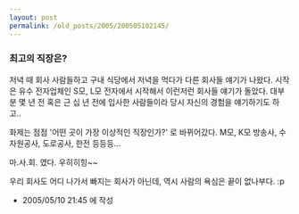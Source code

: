 ```yaml
---
layout: post
permalink: /old_posts/2005/200505102145/
---
```


### 최고의 직장은?

저녁 때 회사 사람들하고 구내 식당에서 저녁을 먹다가 다른 회사들 얘기가 나왔다.
시작은 유수 전자업체인 S모, L모 전자에서 시작해서 이런저런 회사들 얘기가 돌았다.
대부분 몇 년 전 혹은 근 십 년 전에 입사한 사람들이라 당시 자신의 경험을 얘기하기도 하고..

화제는 점점 '어떤 곳이 가장 이상적인 직장인가?' 로 바뀌어갔다.
M모, K모 방송사, 수자원공사, 도로공사, 한전 등등등... 


<a name="139883_1"></a>마.사.회. 였다.
우히히힝~~ 


우리 회사도 어디 나가서 빠지는 회사가 아닌데, 
역시 사람의 욕심은 끝이 없나부다. :p





- 2005/05/10 21:45 에 작성